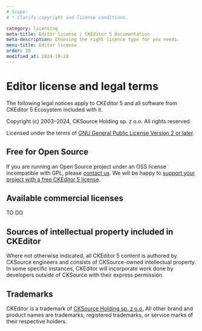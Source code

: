 ```yaml
---
# Scope:
# * Clarify copyright and license conditions.

category: licensing
meta-title: Editor license | CKEditor 5 Documentation
meta-description: Choosing the right licence type for you needs.
menu-title: Editor license
order: 10
modified_at: 2024-10-28
---
```


# Editor license and legal terms

The following legal notices apply to CKEditor&nbsp;5 and all software from CKEditor&nbsp;5 Ecosystem included with it.

Copyright (c) 2003–2024, CKSource Holding sp. z o.o. All rights reserved.

Licensed under the terms of [GNU General Public License Version 2 or later](http://www.gnu.org/licenses/old-licenses/gpl-2.0.html).

## Free for Open Source

If you are running an Open Source project under an OSS license incompatible with GPL, please [contact us](https://ckeditor.com/contact/). We will be happy to [support your project with a free CKEditor&nbsp;5 license](https://ckeditor.com/wysiwyg-editor-open-source/).

## Available commercial licenses

TO DO

## Sources of intellectual property included in CKEditor

Where not otherwise indicated, all CKEditor&nbsp;5 content is authored by CKSource engineers and consists of CKSource-owned intellectual property. In some specific instances, CKEditor will incorporate work done by developers outside of CKSource with their express permission.

## Trademarks

CKEditor is a trademark of [CKSource Holding sp. z o.o.](https://cksource.com/) All other brand and product names are trademarks, registered trademarks, or service marks of their respective holders.
